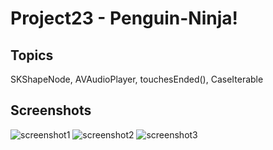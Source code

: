 # Project23 - Penguin-Ninja! 

## Topics
SKShapeNode, AVAudioPlayer, touchesEnded(), CaseIterable

## Screenshots
![screenshot1](https://github.com/khumargirdhar/100DaysOfSwift/blob/main/30-Project23/Screenshots/P23-01.png)
![screenshot2](https://github.com/khumargirdhar/100DaysOfSwift/blob/main/30-Project23/Screenshots/P23-02.png)
![screenshot3](https://github.com/khumargirdhar/100DaysOfSwift/blob/main/30-Project23/Screenshots/P23-03.png)
